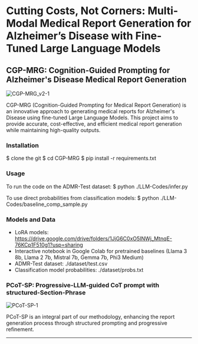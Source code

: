 # Cutting Costs, Not Corners: Multi-Modal Medical Report Generation for Alzheimer’s Disease with Fine-Tuned Large Language Models

## CGP-MRG: Cognition-Guided Prompting for Alzheimer's Disease Medical Report Generation

![CGP-MRG_v2-1](https://github.com/user-attachments/assets/28d2dc61-9f92-42ab-a9f9-5cc42c0e7f81)

CGP-MRG (Cognition-Guided Prompting for Medical Report Generation) is an innovative approach to generating medical reports for Alzheimer's Disease using fine-tuned Large Language Models. This project aims to provide accurate, cost-effective, and efficient medical report generation while maintaining high-quality outputs.

### Installation

$ clone the git
$ cd CGP-MRG
$ pip install -r requirements.txt

### Usage

To run the code on the ADMR-Test dataset:
$ python ./LLM-Codes/infer.py

To use direct probabilities from classification models:
$ python ./LLM-Codes/baseline_comp_sample.py

### Models and Data

- LoRA models: https://drive.google.com/drive/folders/1JjG6C0xO5INWj_MtnqE-76KCp1F510g1?usp=sharing
- Interactive notebook in Google Colab for pretrained baselines (Llama 3 8b, Llama 2 7b, Mistral 7b, Gemma 7b, Phi3 Medium)
- ADMR-Test dataset: ./dataset/test.csv
- Classification model probabilities: ./dataset/probs.txt

### PCoT-SP: Progressive-LLM-guided CoT prompt with structured-Section-Phrase

![PCoT-SP-1](https://github.com/user-attachments/assets/5ebd1e1b-6e27-4f71-92a5-e4d798a3b654)

PCoT-SP is an integral part of our methodology, enhancing the report generation process through structured prompting and progressive refinement.

---
